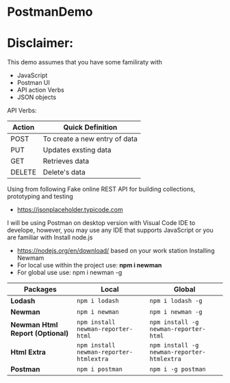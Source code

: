 # PostmanDemo

# Disclaimer:
This demo assumes that you have some familiraty with 
<ul>
<li>JavaScript</li>
<li>Postman UI</li>
<li>API action Verbs</li>
<li>JSON objects</li>
</ul>

API Verbs:
<table> 
    <thead>
        <tr>
         <th>Action</th>
         <th>Quick Definition</th>
        </tr>
    </thead>
    <tbody>
    <tr>
        <td>POST</td>
        <td>To create a new entry of data</td>
    </tr>
        <tr>
        <td>PUT</td>
        <td>Updates exsting data</td>
    </tr>
    <tr>
        <td>GET</td>
        <td>Retrieves data</td>
    </tr>
        <tr>
        <td>DELETE</td>
        <td>Delete's data</td>
    </tr>
    </tbody>
</table>

Using from following Fake online REST API for building collections, prototyping and testing
- https://jsonplaceholder.typicode.com

I will be using Postman on desktop version with Visual Code IDE to develope, however, you may use any IDE that supports JavaScript or you are familiar with
Install node.js
 - https://nodejs.org/en/download/ based on your work station
Installing Newmam
- For local use within the project use: <strong> npm i newman </strong>
- For global use use: npm i newman -g
<table>
    <thead>
        <tr>
            <th>Packages</th>
            <th>Local</th>
            <th>Global</th>
        </tr>
    </thead>
    <tbody>
        <tr>
            <td><strong>Lodash</strong></td>
            <td><code>npm i lodash</code></td>
            <td><code>npm i lodash -g</code></td>
        </tr>
        <tr>
            <td><strong>Newman</strong></td>
            <td><code>npm i newman</code></td>
            <td><code>npm i newman -g</code></td>
        </tr>
        <tr>
            <td><strong>Newman Html Report (Optional)</strong></td>
            <td><code>npm install newman-reporter-html</code></td>
            <td><code>npm install -g newman-reporter-html</code></td>
        </tr>
        <tr>
            <td><strong>Html Extra</strong></td>
           <td><code>npm install newman-reporter-htmlextra</code></td>
           <td><code>npm install -g newman-reporter-htmlextra</code></td>
        </tr>
        <tr>
            <td><strong>Postman</strong></td>
            <td><code>npm i postman</code></td>
            <td><code>npm i -g postman</code></td>
        </tr>
    </tbody>
</table>
